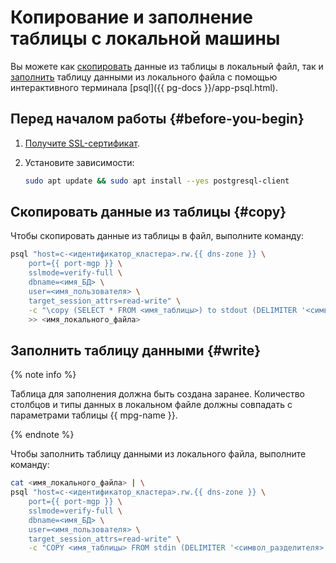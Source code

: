 # Копирование и заполнение таблицы с локальной машины

Вы можете как [скопировать](#copy) данные из таблицы в локальный файл, так и [заполнить](#write) таблицу данными из локального файла с помощью интерактивного терминала [psql]({{ pg-docs }}/app-psql.html).

## Перед началом работы {#before-you-begin}

1. [Получите SSL-сертификат](../../managed-postgresql/operations/connect.md#get-ssl-cert).
1. Установите зависимости:

    ```bash
    sudo apt update && sudo apt install --yes postgresql-client
    ```

## Скопировать данные из таблицы {#copy}

Чтобы скопировать данные из таблицы в файл, выполните команду:

```bash
psql "host=c-<идентификатор_кластера>.rw.{{ dns-zone }} \
    port={{ port-mgp }} \
    sslmode=verify-full \
    dbname=<имя_БД> \
    user=<имя_пользователя> \
    target_session_attrs=read-write" \
    -c "\copy (SELECT * FROM <имя_таблицы>) to stdout (DELIMITER '<символ_разделителя>')" \
    >> <имя_локального_файла>
```

## Заполнить таблицу данными {#write}

{% note info %}

Таблица для заполнения должна быть создана заранее. Количество столбцов и типы данных в локальном файле должны совпадать с параметрами таблицы {{ mpg-name }}.

{% endnote %}

Чтобы заполнить таблицу данными из локального файла, выполните команду:

```bash
cat <имя_локального_файла> | \
psql "host=c-<идентификатор_кластера>.rw.{{ dns-zone }} \
    port={{ port-mgp }} \
    sslmode=verify-full \
    dbname=<имя_БД> \
    user=<имя_пользователя> \
    target_session_attrs=read-write" \
    -c "COPY <имя_таблицы> FROM stdin (DELIMITER '<символ_разделителя>')"
```
